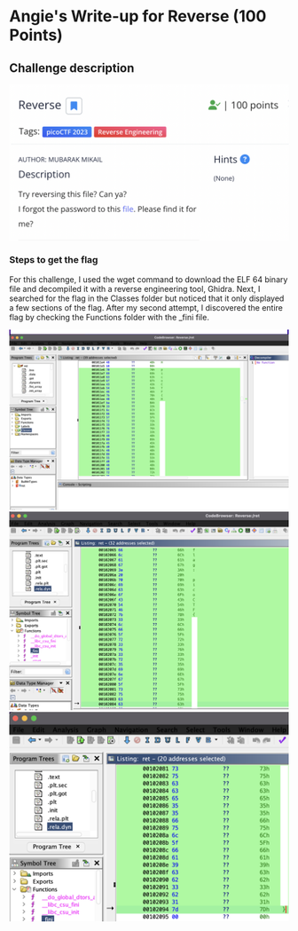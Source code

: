 <h1> Angie's Write-up for Reverse (100 Points) </h1>

<h2>Challenge description</h2>

<img width="700" alt="RE challenge" src="https://github.com/angietechcafe/CTFWriteUps/blob/main/PicoCTF/Reverse%20Engineering/Reverse.png?raw=true">

<h3>Steps to get the flag</h3>

<p>For this challenge, I used the wget command to download the ELF 64 binary file and decompiled it with a reverse engineering tool, Ghidra. Next, I searched for the flag in the Classes folder but noticed that it only displayed a few sections of the flag. After my second attempt, I discovered the entire flag by checking the Functions folder with the _fini file.</p>

<img width="700" alt="reverse_one" src="https://github.com/angietechcafe/CTFWriteUps/blob/main/PicoCTF/Reverse%20Engineering/Classes_attempt_one.png?raw=true">
<img width="700" alt="reverse_one" src="https://github.com/angietechcafe/CTFWriteUps/blob/main/PicoCTF/Reverse%20Engineering/_Fini_1_.png?raw=true">
<img width="700" alt="reverse_one" src="https://github.com/angietechcafe/CTFWriteUps/blob/main/PicoCTF/Reverse%20Engineering/_Fini_2.png?raw=true">
